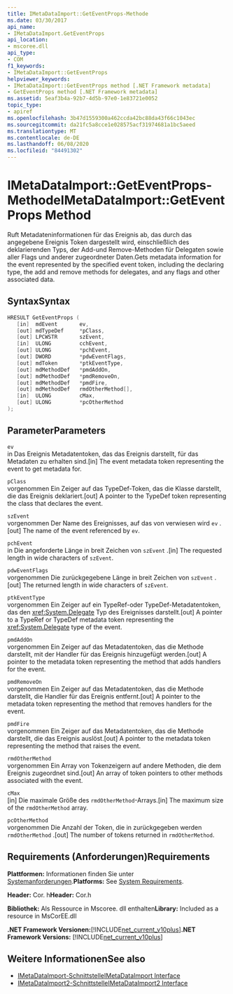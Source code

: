```yaml
---
title: IMetaDataImport::GetEventProps-Methode
ms.date: 03/30/2017
api_name:
- IMetaDataImport.GetEventProps
api_location:
- mscoree.dll
api_type:
- COM
f1_keywords:
- IMetaDataImport::GetEventProps
helpviewer_keywords:
- IMetaDataImport::GetEventProps method [.NET Framework metadata]
- GetEventProps method [.NET Framework metadata]
ms.assetid: 5eaf3b4a-92b7-4d5b-97e0-1e83721e0052
topic_type:
- apiref
ms.openlocfilehash: 3b47d1559300a462ccda42bc88da43f66c1043ec
ms.sourcegitcommit: da21fc5a8cce1e028575acf31974681a1bc5aeed
ms.translationtype: MT
ms.contentlocale: de-DE
ms.lasthandoff: 06/08/2020
ms.locfileid: "84491302"
---
```

# <a name="imetadataimportgeteventprops-method"></a><span data-ttu-id="a5861-102">IMetaDataImport::GetEventProps-Methode</span><span class="sxs-lookup"><span data-stu-id="a5861-102">IMetaDataImport::GetEventProps Method</span></span>
<span data-ttu-id="a5861-103">Ruft Metadateninformationen für das Ereignis ab, das durch das angegebene Ereignis Token dargestellt wird, einschließlich des deklarierenden Typs, der Add-und Remove-Methoden für Delegaten sowie aller Flags und anderer zugeordneter Daten.</span><span class="sxs-lookup"><span data-stu-id="a5861-103">Gets metadata information for the event represented by the specified event token, including the declaring type, the add and remove methods for delegates, and any flags and other associated data.</span></span>  
  
## <a name="syntax"></a><span data-ttu-id="a5861-104">Syntax</span><span class="sxs-lookup"><span data-stu-id="a5861-104">Syntax</span></span>  
  
```cpp  
HRESULT GetEventProps (  
   [in]  mdEvent       ev,  
   [out] mdTypeDef     *pClass,
   [out] LPCWSTR       szEvent,
   [in]  ULONG         cchEvent,
   [out] ULONG         *pchEvent,
   [out] DWORD         *pdwEventFlags,  
   [out] mdToken       *ptkEventType,  
   [out] mdMethodDef   *pmdAddOn,
   [out] mdMethodDef   *pmdRemoveOn,
   [out] mdMethodDef   *pmdFire,
   [out] mdMethodDef   rmdOtherMethod[],
   [in]  ULONG         cMax,  
   [out] ULONG         *pcOtherMethod  
);  
```  
  
## <a name="parameters"></a><span data-ttu-id="a5861-105">Parameter</span><span class="sxs-lookup"><span data-stu-id="a5861-105">Parameters</span></span>  
 `ev`  
 <span data-ttu-id="a5861-106">in Das Ereignis Metadatentoken, das das Ereignis darstellt, für das Metadaten zu erhalten sind.</span><span class="sxs-lookup"><span data-stu-id="a5861-106">[in] The event metadata token representing the event to get metadata for.</span></span>  
  
 `pClass`  
 <span data-ttu-id="a5861-107">vorgenommen Ein Zeiger auf das TypeDef-Token, das die Klasse darstellt, die das Ereignis deklariert.</span><span class="sxs-lookup"><span data-stu-id="a5861-107">[out] A pointer to the TypeDef token representing the class that declares the event.</span></span>  
  
 `szEvent`  
 <span data-ttu-id="a5861-108">vorgenommen Der Name des Ereignisses, auf das von verwiesen wird `ev` .</span><span class="sxs-lookup"><span data-stu-id="a5861-108">[out] The name of the event referenced by `ev`.</span></span>  
  
 `pchEvent`  
 <span data-ttu-id="a5861-109">in Die angeforderte Länge in breit Zeichen von `szEvent` .</span><span class="sxs-lookup"><span data-stu-id="a5861-109">[in] The requested length in wide characters of `szEvent`.</span></span>  
  
 `pdwEventFlags`  
 <span data-ttu-id="a5861-110">vorgenommen Die zurückgegebene Länge in breit Zeichen von `szEvent` .</span><span class="sxs-lookup"><span data-stu-id="a5861-110">[out] The returned length in wide characters of `szEvent`.</span></span>  
  
 `ptkEventType`  
 <span data-ttu-id="a5861-111">vorgenommen Ein Zeiger auf ein TypeRef-oder TypeDef-Metadatentoken, das den <xref:System.Delegate> Typ des Ereignisses darstellt.</span><span class="sxs-lookup"><span data-stu-id="a5861-111">[out] A pointer to a TypeRef or TypeDef metadata token representing the <xref:System.Delegate> type of the event.</span></span>  
  
 `pmdAddOn`  
 <span data-ttu-id="a5861-112">vorgenommen Ein Zeiger auf das Metadatentoken, das die Methode darstellt, mit der Handler für das Ereignis hinzugefügt werden.</span><span class="sxs-lookup"><span data-stu-id="a5861-112">[out] A pointer to the metadata token representing the method that adds handlers for the event.</span></span>  
  
 `pmdRemoveOn`  
 <span data-ttu-id="a5861-113">vorgenommen Ein Zeiger auf das Metadatentoken, das die Methode darstellt, die Handler für das Ereignis entfernt.</span><span class="sxs-lookup"><span data-stu-id="a5861-113">[out] A pointer to the metadata token representing the method that removes handlers for the event.</span></span>  
  
 `pmdFire`  
 <span data-ttu-id="a5861-114">vorgenommen Ein Zeiger auf das Metadatentoken, das die Methode darstellt, die das Ereignis auslöst.</span><span class="sxs-lookup"><span data-stu-id="a5861-114">[out] A pointer to the metadata token representing the method that raises the event.</span></span>  
  
 `rmdOtherMethod`  
 <span data-ttu-id="a5861-115">vorgenommen Ein Array von Tokenzeigern auf andere Methoden, die dem Ereignis zugeordnet sind.</span><span class="sxs-lookup"><span data-stu-id="a5861-115">[out] An array of token pointers to other methods associated with the event.</span></span>  
  
 `cMax`  
 <span data-ttu-id="a5861-116">[in] Die maximale Größe des `rmdOtherMethod`-Arrays.</span><span class="sxs-lookup"><span data-stu-id="a5861-116">[in] The maximum size of the `rmdOtherMethod` array.</span></span>  
  
 `pcOtherMethod`  
 <span data-ttu-id="a5861-117">vorgenommen Die Anzahl der Token, die in zurückgegeben werden `rmdOtherMethod` .</span><span class="sxs-lookup"><span data-stu-id="a5861-117">[out] The number of tokens returned in `rmdOtherMethod`.</span></span>  
  
## <a name="requirements"></a><span data-ttu-id="a5861-118">Requirements (Anforderungen)</span><span class="sxs-lookup"><span data-stu-id="a5861-118">Requirements</span></span>  
 <span data-ttu-id="a5861-119">**Plattformen:** Informationen finden Sie unter [Systemanforderungen](../../get-started/system-requirements.md).</span><span class="sxs-lookup"><span data-stu-id="a5861-119">**Platforms:** See [System Requirements](../../get-started/system-requirements.md).</span></span>  
  
 <span data-ttu-id="a5861-120">**Header:** Cor. h</span><span class="sxs-lookup"><span data-stu-id="a5861-120">**Header:** Cor.h</span></span>  
  
 <span data-ttu-id="a5861-121">**Bibliothek:** Als Ressource in Mscoree. dll enthalten</span><span class="sxs-lookup"><span data-stu-id="a5861-121">**Library:** Included as a resource in MsCorEE.dll</span></span>  
  
 <span data-ttu-id="a5861-122">**.NET Framework Versionen:**[!INCLUDE[net_current_v10plus](../../../../includes/net-current-v10plus-md.md)]</span><span class="sxs-lookup"><span data-stu-id="a5861-122">**.NET Framework Versions:** [!INCLUDE[net_current_v10plus](../../../../includes/net-current-v10plus-md.md)]</span></span>  
  
## <a name="see-also"></a><span data-ttu-id="a5861-123">Weitere Informationen</span><span class="sxs-lookup"><span data-stu-id="a5861-123">See also</span></span>

- [<span data-ttu-id="a5861-124">IMetaDataImport-Schnittstelle</span><span class="sxs-lookup"><span data-stu-id="a5861-124">IMetaDataImport Interface</span></span>](imetadataimport-interface.md)
- [<span data-ttu-id="a5861-125">IMetaDataImport2-Schnittstelle</span><span class="sxs-lookup"><span data-stu-id="a5861-125">IMetaDataImport2 Interface</span></span>](imetadataimport2-interface.md)
